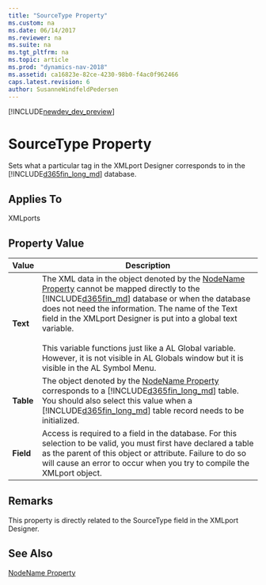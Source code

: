 ```yaml
---
title: "SourceType Property"
ms.custom: na
ms.date: 06/14/2017
ms.reviewer: na
ms.suite: na
ms.tgt_pltfrm: na
ms.topic: article
ms.prod: "dynamics-nav-2018"
ms.assetid: ca16823e-82ce-4230-98b0-f4ac0f962466
caps.latest.revision: 6
author: SusanneWindfeldPedersen
---
```


[!INCLUDE[newdev_dev_preview](../includes/newdev_dev_preview.md)]

# SourceType Property
Sets what a particular tag in the XMLport Designer corresponds to in the [!INCLUDE[d365fin_long_md](../includes/d365fin_long_md.md)] database.  
  
## Applies To  
 XMLports  
  
## Property Value  
  
|**Value**|**Description**|  
|---------------|---------------------|  
|**Text**|The XML data in the object denoted by the [NodeName Property](devenv-nodename-property.md) cannot be mapped directly to the [!INCLUDE[d365fin_md](../includes/d365fin_md.md)] database or when the database does not need the information. The name of the Text field in the XMLport Designer is put into a global text variable.<br/><br /> This variable functions just like a AL Global variable. However, it is not visible in AL Globals window but it is visible in the AL Symbol Menu.|  
|**Table**|The object denoted by the [NodeName Property](devenv-nodename-property.md) corresponds to a [!INCLUDE[d365fin_long_md](../includes/d365fin_long_md.md)] table. You should also select this value when a [!INCLUDE[d365fin_long_md](../includes/d365fin_long_md.md)] table record needs to be initialized.|  
|**Field**|Access is required to a field in the database. For this selection to be valid, you must first have declared a table as the parent of this object or attribute. Failure to do so will cause an error to occur when you try to compile the XMLport object.|  
  
## Remarks  
 This property is directly related to the SourceType field in the XMLport Designer.  
  
## See Also  
 [NodeName Property](devenv-nodename-property.md)